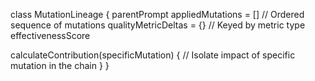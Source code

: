 class MutationLineage {
  parentPrompt
  appliedMutations = []  // Ordered sequence of mutations
  qualityMetricDeltas = {} // Keyed by metric type
  effectivenessScore
  
  calculateContribution(specificMutation) {
    // Isolate impact of specific mutation in the chain
  }
}